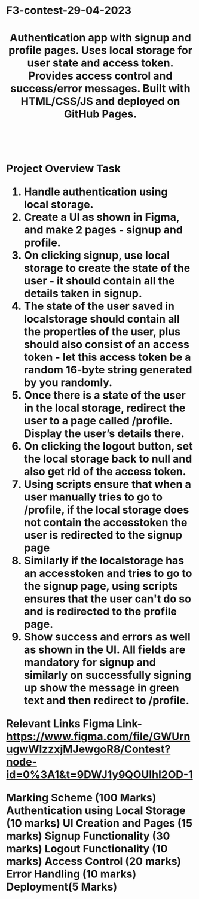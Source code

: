 <h1> F3-contest-29-04-2023<h1>


<header>
Authentication app with signup and profile pages. Uses local storage for user state and access token. Provides access control and success/error messages. Built with HTML/CSS/JS and deployed on GitHub Pages.
</header>





Project Overview
Task
1. Handle authentication using local storage.
2. Create a UI as shown in Figma, and make 2 pages - signup and profile.
3. On clicking signup, use local storage to create the state of the user - it should contain all the details taken in signup.
4. The state of the user saved in localstorage should contain all the properties of the user, plus should also consist of an access token - let this access token be a random 16-byte string generated by you randomly.
5. Once there is a state of the user in the local storage, redirect the user to a page called /profile. Display the user’s details there.
6. On clicking the logout button, set the local storage back to null and also get rid of the access token.
7. Using scripts ensure that when a user manually tries to go to /profile, if the local storage does not contain the accesstoken the user is redirected to the signup page
8. Similarly if the localstorage has an accesstoken and tries to go to the signup page, using scripts ensures that the user can't do so and is redirected to the profile page.
9. Show success and errors as well as shown in the UI. All fields are mandatory for signup and similarly on successfully signing up show the message in green text and then redirect to /profile.



Relevant Links
Figma Link- https://www.figma.com/file/GWUrnugwWlzzxjMJewgoR8/Contest?node-id=0%3A1&t=9DWJ1y9QOUIhl2OD-1

Marking Scheme (100 Marks)
Authentication using Local Storage (10 marks)
UI Creation and Pages (15 marks)
Signup Functionality (30 marks)
Logout Functionality (10 marks)
Access Control (20 marks)
Error Handling (10 marks)
Deployment(5 Marks)
